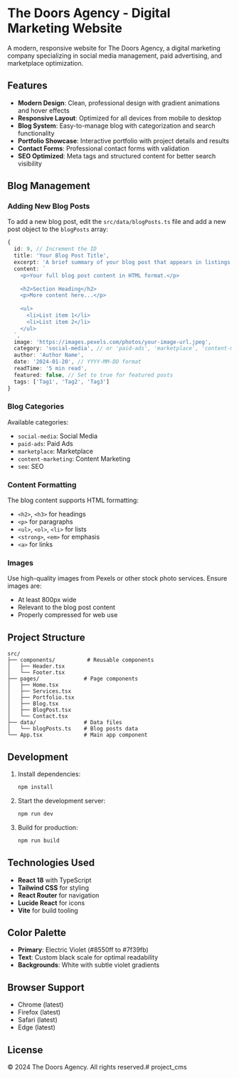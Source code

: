 # The Doors Agency - Digital Marketing Website

A modern, responsive website for The Doors Agency, a digital marketing company specializing in social media management, paid advertising, and marketplace optimization.

## Features

- **Modern Design**: Clean, professional design with gradient animations and hover effects
- **Responsive Layout**: Optimized for all devices from mobile to desktop
- **Blog System**: Easy-to-manage blog with categorization and search functionality
- **Portfolio Showcase**: Interactive portfolio with project details and results
- **Contact Forms**: Professional contact forms with validation
- **SEO Optimized**: Meta tags and structured content for better search visibility

## Blog Management

### Adding New Blog Posts

To add a new blog post, edit the `src/data/blogPosts.ts` file and add a new post object to the `blogPosts` array:

```typescript
{
  id: 9, // Increment the ID
  title: 'Your Blog Post Title',
  excerpt: 'A brief summary of your blog post that appears in listings.',
  content: `
    <p>Your full blog post content in HTML format.</p>
    
    <h2>Section Heading</h2>
    <p>More content here...</p>
    
    <ul>
      <li>List item 1</li>
      <li>List item 2</li>
    </ul>
  `,
  image: 'https://images.pexels.com/photos/your-image-url.jpeg',
  category: 'social-media', // or 'paid-ads', 'marketplace', 'content-marketing', 'seo'
  author: 'Author Name',
  date: '2024-01-20', // YYYY-MM-DD format
  readTime: '5 min read',
  featured: false, // Set to true for featured posts
  tags: ['Tag1', 'Tag2', 'Tag3']
}
```

### Blog Categories

Available categories:
- `social-media`: Social Media
- `paid-ads`: Paid Ads
- `marketplace`: Marketplace
- `content-marketing`: Content Marketing
- `seo`: SEO

### Content Formatting

The blog content supports HTML formatting:
- `<h2>`, `<h3>` for headings
- `<p>` for paragraphs
- `<ul>`, `<ol>`, `<li>` for lists
- `<strong>`, `<em>` for emphasis
- `<a>` for links

### Images

Use high-quality images from Pexels or other stock photo services. Ensure images are:
- At least 800px wide
- Relevant to the blog post content
- Properly compressed for web use

## Project Structure

```
src/
├── components/          # Reusable components
│   ├── Header.tsx
│   └── Footer.tsx
├── pages/              # Page components
│   ├── Home.tsx
│   ├── Services.tsx
│   ├── Portfolio.tsx
│   ├── Blog.tsx
│   ├── BlogPost.tsx
│   └── Contact.tsx
├── data/               # Data files
│   └── blogPosts.ts    # Blog posts data
└── App.tsx             # Main app component
```

## Development

1. Install dependencies:
   ```bash
   npm install
   ```

2. Start the development server:
   ```bash
   npm run dev
   ```

3. Build for production:
   ```bash
   npm run build
   ```

## Technologies Used

- **React 18** with TypeScript
- **Tailwind CSS** for styling
- **React Router** for navigation
- **Lucide React** for icons
- **Vite** for build tooling

## Color Palette

- **Primary**: Electric Violet (#8550ff to #7f39fb)
- **Text**: Custom black scale for optimal readability
- **Backgrounds**: White with subtle violet gradients

## Browser Support

- Chrome (latest)
- Firefox (latest)
- Safari (latest)
- Edge (latest)

## License

© 2024 The Doors Agency. All rights reserved.# project_cms
